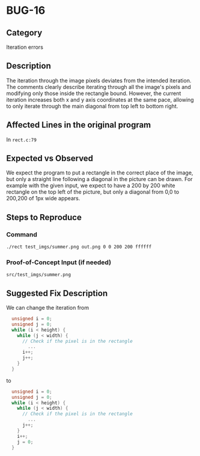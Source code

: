 # BUG-16

## Category

Iteration errors

## Description

The iteration through the image pixels deviates from the intended iteration. The comments clearly describe iterating
through all the image's pixels and modifying only those inside the rectangle bound. However, the current iteration
increases both x and y axis coordinates at the same pace, allowing to only iterate through the main diagonal from top
left to bottom right.

## Affected Lines in the original program

In `rect.c:79`

## Expected vs Observed

We expect the program to put a rectangle in the correct place of the image, but only a straight line following a
diagonal in the picture can be drawn. For example with the given input, we expect to have a 200 by 200 white rectangle
on the top left of the picture, but only a diagonal from 0,0 to 200,200 of 1px wide appears.

## Steps to Reproduce

### Command

```bash
./rect test_imgs/summer.png out.png 0 0 200 200 ffffff
```

### Proof-of-Concept Input (if needed)

`src/test_imgs/summer.png`

## Suggested Fix Description

We can change the iteration from

```C
  unsigned i = 0;
  unsigned j = 0;
  while (i < height) {
    while (j < width) {
      // Check if the pixel is in the rectangle
        ...
      i++;
      j++;
    }
  }
```

to

```C
  unsigned i = 0;
  unsigned j = 0;
  while (i < height) {
    while (j < width) {
      // Check if the pixel is in the rectangle
        ...
      j++;
    }
    i++;
    j = 0;
  }
```
